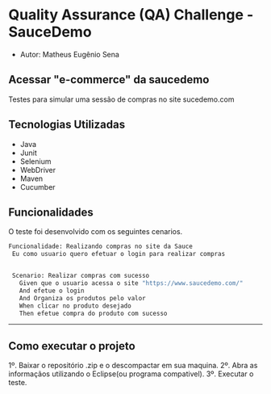 # Quality Assurance (QA) Challenge - SauceDemo

* Autor: Matheus Eugênio Sena

## Acessar "e-commerce" da saucedemo

Testes para simular uma sessão de compras no site sucedemo.com

## Tecnologias Utilizadas

 - Java 
 - Junit 
 - Selenium 
 - WebDriver 
 - Maven
 - Cucumber
 
 ##  Funcionalidades
 
 O teste foi desenvolvido com os seguintes cenarios.
 
 ```bash
Funcionalidade: Realizando compras no site da Sauce
  Eu como usuario quero efetuar o login para realizar compras 

 
  Scenario: Realizar compras com sucesso
    Given que o usuario acessa o site "https://www.saucedemo.com/"
    And efetue o login
    And Organiza os produtos pelo valor
    When clicar no produto desejado
    Then efetue compra do produto com sucesso
 ```

---

## Como executar o projeto

 1º. Baixar o repositório .zip e o descompactar em sua maquina.
 2º. Abra as informaçãos utilizando o Eclipse(ou programa compativel).
 3º. Executar o teste.
